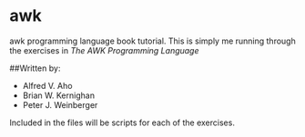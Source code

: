 # awk
awk programming language book tutorial. This is simply me running through the exercises in *The AWK Programming Language* 

##Written by: 

  - Alfred V. Aho 
  - Brian W. Kernighan
  - Peter J. Weinberger


Included in the files will be scripts for each of the exercises. 



